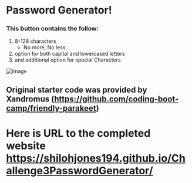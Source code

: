 # **Password Generator!**

### This button contains the follow:

1. 8-128 characters
   * No more, No less
2. option for both capital and lowercased letters
3. and additional option for special Characters

![image](https://user-images.githubusercontent.com/76697212/113530675-6ef50700-957b-11eb-9079-91cf8b35f6e9.png)

## Original starter code was provided by Xandromus (https://github.com/coding-boot-camp/friendly-parakeet)

# Here is URL to the completed website https://shilohjones194.github.io/Challenge3PasswordGenerator/
